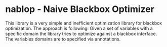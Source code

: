 # nablop - Naive Blackbox Optimizer

This library is a very simple and inefficient optimization library for blackbox optimization. The approach is following: Given a set of variables with a specific domain the library tries to optimize against a blackbox interface. The variables domains are to specified via annotations.

